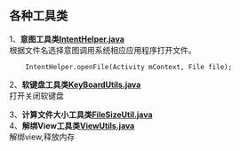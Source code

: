 **各种工具类**
---------

1、**意图工具类<a href="https://github.com/iloveaman/Utils/blob/master/src/utils/utilsIntentHelper.java">IntentHelper.java</a>**
	<br>    根据文件名选择意图调用系统相应应用程序打开文件。
```
	IntentHelper.openFile(Activity mContext, File file);
```
2、**软键盘工具类<a href="https://github.com/iloveaman/Utils/blob/master/src/utils/KeyBoardUtils.java">KeyBoardUtils.java</a>**
	<br>    打开关闭软键盘

3、**计算文件大小工具类<a href="https://github.com/iloveaman/Utils/blob/master/src/utils/FileSizeUtil.java">FileSizeUtil.java</a>**
<br>
4、**解绑View工具类<a href="https://github.com/iloveaman/Utils/blob/master/src/utils/ViewUtils.java">ViewUtils.java</a>**
	<br>    解绑view,释放内存
